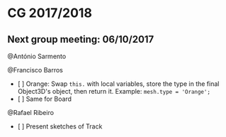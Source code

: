 # CG 2017/2018

## Next group meeting: 06/10/2017

@António Sarmento  

@Francisco Barros  
* [ ] Orange: Swap `this.` with local variables, store the type in the final Object3D's object, then return it. Example: `mesh.type = 'Orange';`
* [ ] Same for Board

@Rafael Ribeiro  
* [ ] Present sketches of Track
